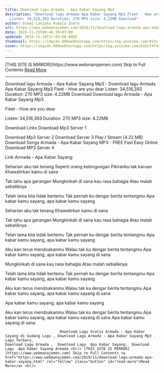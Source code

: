```yaml
---
title: Download lagu Armada - Apa Kabar Sayang Mp3
description: "Download lagu Armada Apa Kabar Sayang Mp3 Fleet - How are you dear
  Listen: 34,516,393 Duration: 270 MP3 size: 4.22MB Download"
author: Dimas Lanjaka Kumala Indra
url: https://www.webmanajemen.com/2019/11/download-lagu-armada-apa-kabar-sayang.html
date: 2019-11-25T08:46:35+07:00
updated: 2019-11-24T17:03:00.000Z
thumbnail: https://imgcdn.000webhostapp.com/https/img.youtube.com/815cf4f4d65aec9f50bb8b517ed649e2.jpeg
cover: https://imgcdn.000webhostapp.com/https/img.youtube.com/815cf4f4d65aec9f50bb8b517ed649e2.jpeg
---
```


<hr/> [THIS SITE IS MIRROR](https://www.webmanajemen.com) Skip to Full Contents <a href="https://www.webmanajemen.com/2019/11/download-lagu-armada-apa-kabar-sayang.html" rel="follow" class="button" id="read-more">Read More</a> <hr/> Download lagu Armada - Apa Kabar Sayang Mp3 - Download lagu Armada Apa Kabar Sayang Mp3 Fleet - How are you dear Listen: 34,516,393 Duration: 270 MP3 size: 4.22MB Download Download lagu Armada - Apa Kabar Sayang Mp3

  Fleet - How are you dear 

  Listen: 34,516,393 
  Duration: 270 
  MP3 size: 4.22MB 

  Download Links 
  Download Mp3 Server 1 

  Download Mp3 Server 2 
  Download Server 3 
  Play / Stream [4.22 MB] Download Songs Armada - Apa Kabar Sayang MP3 - FREE Fast Easy Online 
  Download MP3 Server 4 


                             
Lirik Armada - Apa Kabar Sayang:
                             
Seharian aku tak tenang
  Seperti orang kebingungan
  Pikiranku tak karuan
  Khawatirkan kamu di sana
  
  Tak tahu apa gerangan
  Mungkinkah di sana kau rasa bahagia
  Atau malah sebaliknya
  
  Telah lama kita tidak bertemu
  Tak pernah ku dengar berita tentangmu
  Apa kabar kamu sayang, apa kabar kamu sayang
  
  Seharian aku tak tenang
  Khawatirkan kamu di sana
  
  Tak tahu apa gerangan
  Mungkinkah di sana kau rasa bahagia
  Atau malah sebaliknya
  
  Telah lama kita tidak bertemu
  Tak pernah ku dengar berita tentangmu
  Apa kabar kamu sayang, apa kabar kamu sayang
  
  Aku kan terus mendoakanmu
  Walau tak ku dengar berita tentangmu
  Apa kabar kamu sayang, apa kabar kamu sayang di sana
  
  Mungkinkah di sana kau rasa bahagia
  Atau malah sebaliknya
  
  Telah lama kita tidak bertemu
  Tak pernah ku dengar berita tentangmu
  Apa kabar kamu sayang, apa kabar kamu sayang
  
  Aku kan terus mendoakanmu
  Walau tak ku dengar berita tentangmu
  Apa kabar kamu sayang, apa kabar kamu sayang di sana
  
  Apa kabar kamu sayang, apa kabar kamu sayang
  
  Aku kan terus mendoakanmu
  Walau tak ku dengar berita tentangmu
  Apa kabar kamu sayang, apa kabar kamu sayang di sana
  Apa kabar kamu sayang di sana                                 
                                 
                             Download Lagu Gratis Armada - Apa Kabar Sayang di Gudang Lagu , Download Lagu Armada - Apa Kabar Sayang Mp3 - Lagu Terbaru.                                                         Download Lagu Armada ,  Download Lagu  Apa Kabar Sayang,  Download Lagu  Apa Kabar Sayang Armada <hr/> [THIS SITE IS MIRROR](https://www.webmanajemen.com) Skip to Full Contents <a href="https://www.webmanajemen.com/2019/11/download-lagu-armada-apa-kabar-sayang.html" rel="follow" class="button" id="read-more">Read More</a> <hr/>